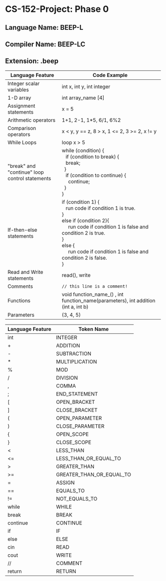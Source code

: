 # CS-152-Project: Phase 0
## Language Name: BEEP-L
## Compiler Name: BEEP-LC
## Extension: .beep

| Language Feature | Code Example |
| --- | --- |
| Integer scalar variables | int x, int y, int integer |
| 1-D array | int array_name [4] |
| Assignment statements | x = 5 |
| Arithmetic operators | 1+1, 2-1, 1*5, 6/1, 6%2 |
| Comparison operators | x < y, y == z, 8 > x, 1 <= 2, 3 >= 2, x != y |
| While Loops | loop x > 5 |
| "break" and "continue" loop control statements | while (condition) {<br>&ensp; if (condition to break) {<br>&ensp; break; <br>&ensp;}<br>&ensp; if (condition to continue) {<br>&ensp;&ensp; continue; <br>&ensp;}<br>} | 
| If-then-else statements | if (condition 1) {<br>&ensp; run code if condition 1 is true.<br>}<br> else if (condition 2){<br>&ensp;&ensp; run code if condition 1 is false and condition 2 is true.<br>}<br> else {<br>&ensp;&ensp; run code if condition 1 is false and condition 2 is false.<br>}<br> |
| Read and Write statements | read(), write|
| Comments | ``// this line is a comment! `` |
| Functions | void function_name_() , int function_name(parameters), int addition (int a, int b) |
| Parameters | (3, 4, 5) |


| Language Feature | Token Name |
| --- | --- |
| int | INTEGER |
| + | ADDITION |
| - | SUBTRACTION |
| * | MULTIPLICATION |
| % | MOD |
| / | DIVISION |  
| , | COMMA |
| ; | END_STATEMENT |
| \[ | OPEN_BRACKET |
| \] | CLOSE_BRACKET |
| ( | OPEN_PARAMETER |
| ) | CLOSE_PARAMETER |
| { | OPEN_SCOPE |
| } | CLOSE_SCOPE |
| < | LESS_THAN |
| <= | LESS_THAN_OR_EQUAL_TO |
| > | GREATER_THAN |
| >= | GREATER_THAN_OR_EQUAL_TO |
| = | ASSIGN |
| == | EQUALS_TO |
| != | NOT_EQUALS_TO |
| while | WHILE |
| break | BREAK |
| continue | CONTINUE |
| if | IF |
| else | ELSE |
| cin | READ |
| cout | WRITE |
| // | COMMENT |
| return | RETURN |

